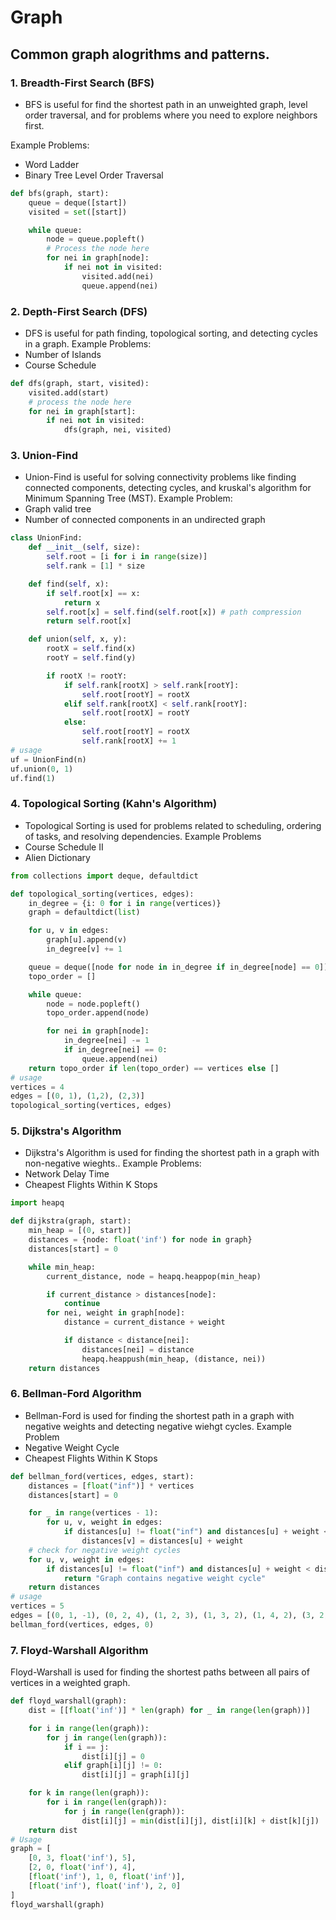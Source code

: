 # Graph

## Common graph alogrithms and patterns.

### 1. Breadth-First Search (BFS)

- BFS is useful for find the shortest path in an unweighted graph, level order traversal, and for problems where you need to explore neighbors first.

Example Problems:

- Word Ladder
- Binary Tree Level Order Traversal

```python
def bfs(graph, start):
    queue = deque([start])
    visited = set([start])

    while queue:
        node = queue.popleft()
        # Process the node here
        for nei in graph[node]:
            if nei not in visited:
                visited.add(nei)
                queue.append(nei)
```

### 2. Depth-First Search (DFS)

- DFS is useful for path finding, topological sorting, and detecting cycles in a graph.
  Example Problems:
- Number of Islands
- Course Schedule

```python
def dfs(graph, start, visited):
    visited.add(start)
    # process the node here
    for nei in graph[start]:
        if nei not in visited:
            dfs(graph, nei, visited)
```

### 3. Union-Find

- Union-Find is useful for solving connectivity problems like finding connected components, detecting cycles, and kruskal's algorithm for Minimum Spanning Tree (MST).
  Example Problem:
- Graph valid tree
- Number of connected components in an undirected graph

```python
class UnionFind:
    def __init__(self, size):
        self.root = [i for i in range(size)]
        self.rank = [1] * size

    def find(self, x):
        if self.root[x] == x:
            return x
        self.root[x] = self.find(self.root[x]) # path compression
        return self.root[x]

    def union(self, x, y):
        rootX = self.find(x)
        rootY = self.find(y)

        if rootX != rootY:
            if self.rank[rootX] > self.rank[rootY]:
                self.root[rootY] = rootX
            elif self.rank[rootX] < self.rank[rootY]:
                self.root[rootX] = rootY
            else:
                self.root[rootY] = rootX
                self.rank[rootX] += 1
# usage
uf = UnionFind(n)
uf.union(0, 1)
uf.find(1)
```

### 4. Topological Sorting (Kahn's Algorithm)

- Topological Sorting is used for problems related to scheduling, ordering of tasks, and resolving dependencies.
  Example Problems
- Course Schedule II
- Alien Dictionary

```python
from collections import deque, defaultdict

def topological_sorting(vertices, edges):
    in_degree = {i: 0 for i in range(vertices)}
    graph = defaultdict(list)

    for u, v in edges:
        graph[u].append(v)
        in_degree[v] += 1

    queue = deque([node for node in in_degree if in_degree[node] == 0])
    topo_order = []

    while queue:
        node = node.popleft()
        topo_order.append(node)

        for nei in graph[node]:
            in_degree[nei] -= 1
            if in_degree[nei] == 0:
                queue.append(nei)
    return topo_order if len(topo_order) == vertices else []
# usage
vertices = 4
edges = [(0, 1), (1,2), (2,3)]
topological_sorting(vertices, edges)
```

### 5. Dijkstra's Algorithm

- Dijkstra's Algorithm is used for finding the shortest path in a graph with non-negative wieghts..
  Example Problems:
- Network Delay Time
- Cheapest Flights Within K Stops

```python
import heapq

def dijkstra(graph, start):
    min_heap = [(0, start)]
    distances = {node: float('inf') for node in graph}
    distances[start] = 0

    while min_heap:
        current_distance, node = heapq.heappop(min_heap)

        if current_distance > distances[node]:
            continue
        for nei, weight in graph[node]:
            distance = current_distance + weight

            if distance < distance[nei]:
                distances[nei] = distance
                heapq.heappush(min_heap, (distance, nei))
    return distances
```

### 6. Bellman-Ford Algorithm

- Bellman-Ford is used for finding the shortest path in a graph with negative weights and detecting negative wiehgt cycles.
  Example Problem
- Negative Weight Cycle
- Cheapest Flights Within K Stops

```python
def bellman_ford(vertices, edges, start):
    distances = [float("inf")] * vertices
    distances[start] = 0

    for _ in range(vertices - 1):
        for u, v, weight in edges:
            if distances[u] != float("inf") and distances[u] + weight < distances[v]:
                distances[v] = distances[u] + weight
    # check for negative weight cycles
    for u, v, weight in edges:
        if distances[u] != float("inf") and distances[u] + weight < distances[v]:
            return "Graph contains negative weight cycle"
    return distances
# usage
vertices = 5
edges = [(0, 1, -1), (0, 2, 4), (1, 2, 3), (1, 3, 2), (1, 4, 2), (3, 2, 5), (3, 1, 1), (4, 3, -3)]
bellman_ford(vertices, edges, 0)
```

### 7. Floyd-Warshall Algorithm

Floyd-Warshall is used for finding the shortest paths between all pairs of vertices in a weighted graph.

```python
def floyd_warshall(graph):
    dist = [[float('inf')] * len(graph) for _ in range(len(graph))]

    for i in range(len(graph)):
        for j in range(len(graph)):
            if i == j:
                dist[i][j] = 0
            elif graph[i][j] != 0:
                dist[i][j] = graph[i][j]

    for k in range(len(graph)):
        for i in range(len(graph)):
            for j in range(len(graph)):
                dist[i][j] = min(dist[i][j], dist[i][k] + dist[k][j])
    return dist
# Usage
graph = [
    [0, 3, float('inf'), 5],
    [2, 0, float('inf'), 4],
    [float('inf'), 1, 0, float('inf')],
    [float('inf'), float('inf'), 2, 0]
]
floyd_warshall(graph)
```
